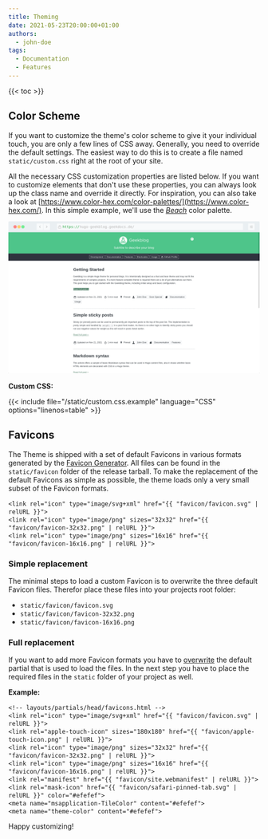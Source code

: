 ```yaml
---
title: Theming
date: 2021-05-23T20:00:00+01:00
authors:
  - john-doe
tags:
  - Documentation
  - Features
---
```


{{< toc >}}

## Color Scheme

If you want to customize the theme's color scheme to give it your individual touch, you are only a few lines of CSS away. Generally, you need to override the default settings. The easiest way to do this is to create a file named `static/custom.css` right at the root of your site.

All the necessary CSS customization properties are listed below. If you want to customize elements that don't use these properties, you can always look up the class name and override it directly. For inspiration, you can also take a look at [https://www.color-hex.com/color-palettes/](https://www.color-hex.com/). In this simple example, we'll use the [_Beach_](https://www.color-hex.com/color-palette/895) color palette.

[![Beach Color Palette](images/theme-example.png)](images/theme-example.png)

**Custom CSS:**

<!-- prettier-ignore-start -->
<!-- spellchecker-disable -->
{{< include file="/static/custom.css.example" language="CSS" options="linenos=table" >}}
<!-- spellchecker-enable -->
<!-- prettier-ignore-end -->

## Favicons

The Theme is shipped with a set of default Favicons in various formats generated by the [Favicon Generator](https://realfavicongenerator.net/). All files can be found in the `static/favicon` folder of the release tarball. To make the replacement of the default Favicons as simple as possible, the theme loads only a very small subset of the Favicon formats.

<!-- prettier-ignore -->
```tpl
<link rel="icon" type="image/svg+xml" href="{{ "favicon/favicon.svg" | relURL }}">
<link rel="icon" type="image/png" sizes="32x32" href="{{ "favicon/favicon-32x32.png" | relURL }}">
<link rel="icon" type="image/png" sizes="16x16" href="{{ "favicon/favicon-16x16.png" | relURL }}">
```

### Simple replacement

The minimal steps to load a custom Favicon is to overwrite the three default Favicon files. Therefor place these files into your projects root folder:

- `static/favicon/favicon.svg`
- `static/favicon/favicon-32x32.png`
- `static/favicon/favicon-16x16.png`

### Full replacement

If you want to add more Favicon formats you have to [overwrite](https://gohugo.io/templates/partials/#partial-template-lookup-order) the default partial that is used to load the files. In the next step you have to place the required files in the `static` folder of your project as well.

**Example:**

<!-- prettier-ignore -->
```tpl
<!-- layouts/partials/head/favicons.html -->
<link rel="icon" type="image/svg+xml" href="{{ "favicon/favicon.svg" | relURL }}">
<link rel="apple-touch-icon" sizes="180x180" href="{{ "favicon/apple-touch-icon.png" | relURL }}">
<link rel="icon" type="image/png" sizes="32x32" href="{{ "favicon/favicon-32x32.png" | relURL }}">
<link rel="icon" type="image/png" sizes="16x16" href="{{ "favicon/favicon-16x16.png" | relURL }}">
<link rel="manifest" href="{{ "favicon/site.webmanifest" | relURL }}">
<link rel="mask-icon" href="{{ "favicon/safari-pinned-tab.svg" | relURL }}" color="#efefef">
<meta name="msapplication-TileColor" content="#efefef">
<meta name="theme-color" content="#efefef">
```

Happy customizing!
